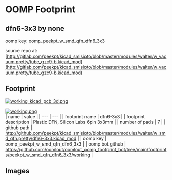 # OOMP Footprint  
## dfn6-3x3  by none  
  
oomp key: oomp_peekpt_w_smd_qfn_dfn6_3x3  
  
source repo at: [http://gitlab.com/peekpt/kicad_smisioto/blob/master/modules/walter/w_vacuum.pretty/tube_gzc9-b.kicad_mod](http://gitlab.com/peekpt/kicad_smisioto/blob/master/modules/walter/w_vacuum.pretty/tube_gzc9-b.kicad_mod)  
## Footprint  
  
[![working_kicad_pcb_3d.png](working_kicad_pcb_3d_600.png)](working_kicad_pcb_3d.png)  
  
[![working.png](working_600.png)](working.png)  
| name | value | 
| --- | --- | 
| footprint name | dfn6-3x3 | 
| footprint description | Plastic DFN, Silicon Labs 6pin 3x3mm | 
| number of pads | 7 | 
| github path | http://github.com/peekpt/kicad_smisioto/blob/master/modules/walter/w_smd_qfn.pretty/dfn6-3x3.kicad_mod | 
| oomp key | oomp_peekpt_w_smd_qfn_dfn6_3x3 | 
| oomp bot github | https://github.com/oomlout/oomlout_oomp_footprint_bot/tree/main/footprints/peekpt_w_smd_qfn_dfn6_3x3/working | 
## Images  
